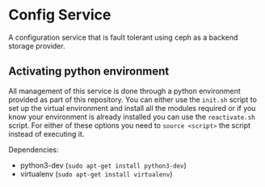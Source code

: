 # Config Service

A configuration service that is fault tolerant using ceph as a backend storage provider.

## Activating python environment

All management of this service is done through a python environment provided as part of this repository. You can either use the `init.sh` script to set up the virtual environment and install all the modules required or if you know your environment is already installed you can use the `reactivate.sh` script. For either of these options you need to `source <script>` the script instead of executing it.

Dependencies:
- python3-dev (`sudo apt-get install python3-dev`)
- virtualenv (`sudo apt-get install virtualenv`)
